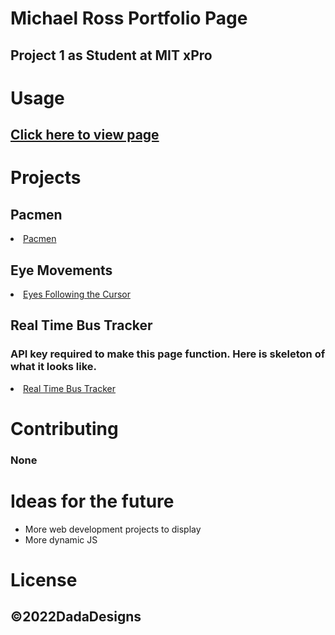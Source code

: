 # Michael Ross Portfolio Page
## Project 1 as Student at MIT xPro

# Usage
## <a href="https://rosshoven.github.io/">Click here to view page</a>

# Projects

## Pacmen
 <li><a href="https://rosshoven.github.io/Pacmen-Exercise/">Pacmen</a></li>

## Eye Movements
  <li><a href="https://rosshoven.github.io/Eye-Movements/">Eyes Following the Cursor</a></li>

## Real Time Bus Tracker
### API key required to make this page function. Here is skeleton of what it looks like.
 <li><a href="https://rosshoven.github.io/Real-Time-Bus-Tracker/">Real Time Bus Tracker</a></li>

# Contributing 
### None

# Ideas for the future
<ul> 
  <li>More web development projects to display</li>
  <li>More dynamic JS</li>
</ul>

# License
## ©2022DadaDesigns
